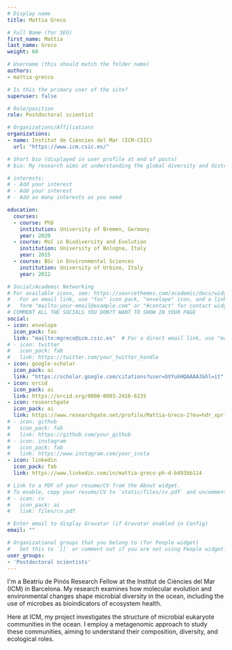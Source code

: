 ```yaml
---
# Display name
title: Mattia Greco

# Full Name (for SEO)
first_name: Mattia
last_name: Greco
weight: 60

# Username (this should match the folder name)
authors:
- mattia-grecco

# Is this the primary user of the site?
superuser: false

# Role/position
role: Postdoctoral scientist

# Organizations/Affiliations
organizations:
- name: Institut de Ciències del Mar (ICM-CSIC)
  url: "https://www.icm.csic.es/"

# Short bio (displayed in user profile at end of posts)
# bio: My research aims at understanding the global diversity and distribution of eukaryotic and prokaryotic microbes employing curated phylogenetic frameworks focusing on novel environmental taxa.

# interests:
# - Add your interest
# - Add your interest
# - Add as many interests as you need

education:
  courses:
  - course: PhD
    institution: University of Bremen, Germany
    year: 2020
  - course: MsC in Biodiversity and Evolution
    institution: University of Bologna, Italy
    year: 2015
  - course: BSc in Environmental Sciences
    institution: University of Urbino, Italy
    year: 2012

# Social/Academic Networking
# For available icons, see: https://sourcethemes.com/academic/docs/widgets/#icons
#   For an email link, use "fas" icon pack, "envelope" icon, and a link in the
#   form "mailto:your-email@example.com" or "#contact" for contact widget.
# COMMENT ALL THE SOCIALS YOU DON?T WANT TO SHOW IN YOUR PAGE
social:
- icon: envelope
  icon_pack: fas
  link: "mailto:mgreco@icm.csic.es"  # For a direct email link, use "mailto:test@example.org".
# - icon: twitter
#   icon_pack: fab
#   link: https://twitter.com/your_twitter_handle
- icon: google-scholar
  icon_pack: ai
  link: "https://scholar.google.com/citations?user=bVYukHQAAAAJ&hl=it"
- icon: orcid
  icon_pack: ai
  link: https://orcid.org/0000-0003-2416-6235
- icon: researchgate
  icon_pack: ai
  link: https://www.researchgate.net/profile/Mattia-Greco-2?ev=hdr_xprf
# - icon: github
#   icon_pack: fab
#   link: https://github.com/your_github
# - icon: instagram
#   icon_pack: fab
#   link: https://www.instagram.com/your_insta
- icon: linkedin
  icon_pack: fab
  link: https://www.linkedin.com/in/mattia-greco-ph-d-b493bb114

# Link to a PDF of your resume/CV from the About widget.
# To enable, copy your resume/CV to `static/files/cv.pdf` and uncomment the lines below.
# - icon: cv
#   icon_pack: ai
#   link: files/cv.pdf

# Enter email to display Gravatar (if Gravatar enabled in Config)
email: ""

# Organizational groups that you belong to (for People widget)
#   Set this to `[]` or comment out if you are not using People widget.
user_groups:
- 'Postdoctoral scientists'
---
```

I'm a Beatriu de Pinós Research Fellow at the Institut de Ciències del Mar (ICM) in Barcelona. My research examines how molecular evolution and environmental changes shape microbial diversity in the ocean, including the use of microbes as bioindicators of ecosystem health.

Here at ICM, my project investigates the structure of microbial eukaryote communities in the ocean. I employ a metagenomic approach to study these communities, aiming to understand their composition, diversity, and ecological roles.
